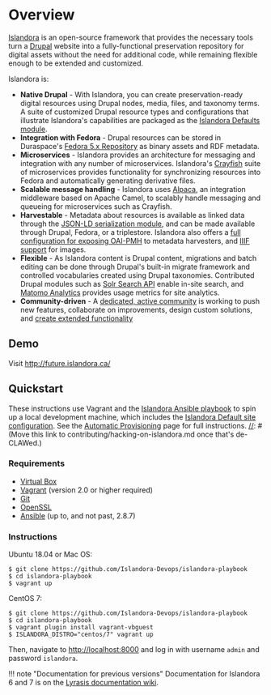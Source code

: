 # Overview

[Islandora](https://islandora.ca) is an open-source framework that provides the necessary tools turn a [Drupal](https://www.drupal.org) website into a fully-functional preservation repository for digital assets without the need for additional code, while remaining flexible enough to be extended and customized.

Islandora is:

[//]: # (We should probably replace as many of the links in this section as possible with links to within this documentation, and make it clear which are internal links and which link out.) 
- **Native Drupal** - With Islandora, you can create preservation-ready digital resources using Drupal nodes, media, files, and taxonomy terms. A suite of customized Drupal resource types and configurations that illustrate Islandora's capabilities are packaged as the [Islandora Defaults module](https://github.com/Islandora/islandora_defaults).
- **Integration with Fedora** - Drupal resources can be stored in Duraspace's [Fedora 5.x Repository](https://wiki.duraspace.org/display/FF/Fedora+Repository+Home) as binary assets and RDF metadata.
- **Microservices** - Islandora provides an architecture for messaging and integration with any number of microservices. Islandora's [Crayfish](https://github.com/Islandora/crayfish) suite of microservices provides functionality for synchronizing resources into Fedora and automatically generating derivative files.
- **Scalable message handling** - Islandora uses [Alpaca](https://github.com/Islandora/Alpaca), an integration middleware based on Apache Camel, to scalably handle messaging and queueing for microservices such as Crayfish.
- **Harvestable** - Metadata about resources is available as linked data through the [JSON-LD serialization module](https://github.com/Islandora/jsonld), and can be made available through Drupal, Fedora, or a triplestore. Islandora also offers a [full configuration for exposing OAI-PMH](https://github.com/Islandora/islandora_defaults/tree/8.x-1.x/modules/islandora_oaipmh) to metadata harvesters, and [IIIF support](https://github.com/Islandora/islandora/tree/8.x-1.x/modules/islandora_iiif) for images.
- **Flexible** - As Islandora content is Drupal content, migrations and batch editing can be done through Drupal's built-in migrate framework and controlled vocabularies created using Drupal taxonomies. Contributed Drupal modules such as [Solr Search API](https://www.drupal.org/project/search_api_solr) enable in-site search, and [Matomo Analytics](https://www.drupal.org/project/matomo) provides usage metrics for site analytics.
- **Community-driven** - A [dedicated, active community](https://groups.google.com/forum/#!forum/islandora) is working to push new features, collaborate on improvements, design custom solutions, and [create extended functionality](https://github.com/Islandora-Labs/islandora_awesome#the-islandora-8-list)

## Demo

Visit http://future.islandora.ca/

## Quickstart

These instructions use Vagrant and the [Islandora Ansible playbook](https://github.com/Islandora-Devops/islandora-playbook) to spin up a local development machine, which includes the [Islandora Default site configuration](https://github.com/Islandora/islandora_defaults). See the [Automatic Provisioning](installation/playbook/) page for full instructions.
[//]: # (Move this link to contributing/hacking-on-islandora.md once that's de-CLAWed.)


### Requirements
- [Virtual Box](https://www.virtualbox.org/)
- [Vagrant](https://www.vagrantup.com/) (version 2.0 or higher required)
- [Git](https://git-scm.com/)
- [OpenSSL](https://www.openssl.org/)
- [Ansible](https://www.ansible.com/community) (up to, and not past, 2.8.7)

### Instructions

Ubuntu 18.04 or Mac OS:
```console
$ git clone https://github.com/Islandora-Devops/islandora-playbook
$ cd islandora-playbook
$ vagrant up
```
CentOS 7:
```console
$ git clone https://github.com/Islandora-Devops/islandora-playbook
$ cd islandora-playbook
$ vagrant plugin install vagrant-vbguest
$ ISLANDORA_DISTRO="centos/7" vagrant up
```

Then, navigate to [http://localhost:8000](http://localhost:8000) and log in with username `admin` and password `islandora`.


!!! note "Documentation for previous versions"
    Documentation for Islandora 6 and 7 is on the [Lyrasis documentation wiki](https://wiki.lyrasis.org/display/ISLANDORA/Start).

